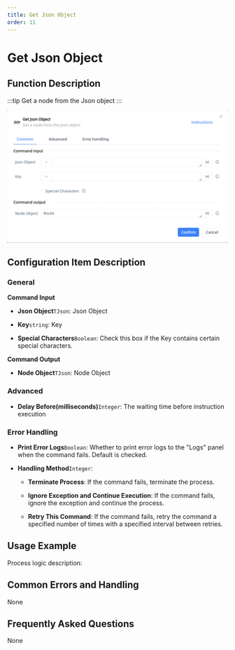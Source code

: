 ```yaml
---
title: Get Json Object
order: 11
---
```


# Get Json Object

## Function Description

:::tip 
Get a node from the Json object
:::

![Get Json Object](../../../assets/Get%20Json%20Object_command.png)

## Configuration Item Description

### General

**Command Input**

- **Json Object**`TJson`: Json Object

- **Key**`string`: Key

- **Special Characters**`Boolean`: Check this box if the Key contains certain special characters.


**Command Output**

- **Node Object**`TJson`: Node Object

### Advanced

- **Delay Before(milliseconds)**`Integer`: The waiting time before instruction execution

### Error Handling

- **Print Error Logs**`Boolean`: Whether to print error logs to the "Logs" panel when the command fails. Default is checked. 

- **Handling Method**`Integer`:

    - **Terminate Process**: If the command fails, terminate the process.

    - **Ignore Exception and Continue Execution**: If the command fails, ignore the exception and continue the process.

    - **Retry This Command**: If the command fails, retry the command a specified number of times with a specified interval between retries.

## Usage Example

Process logic description:

## Common Errors and Handling

None

## Frequently Asked Questions

None

